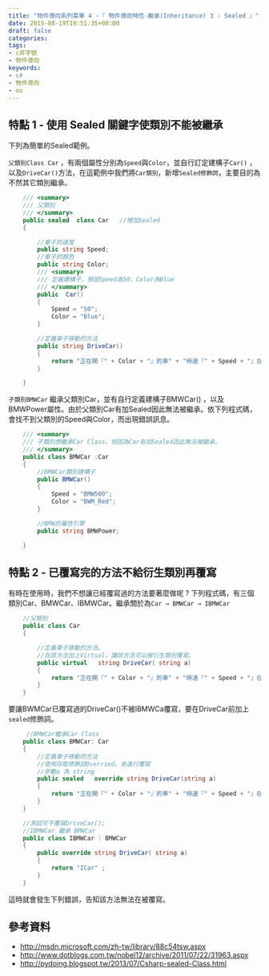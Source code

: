 ```yaml
---
title: "物件導向系列菜單 4 -『 物件導向特性-繼承(Inheritance) 3 - Sealed 』"
date: 2015-08-19T19:51:35+08:00
draft: false
categories:
tags: 
- c井字號
- 物件導向
keywords:
- c#
- 物件導向
- oo
---
```



## 特點 1 - 使用 Sealed 關鍵字使類別不能被繼承

下列為簡單的Sealed範例。

`父類別Class Car` ，有兩個屬性分別為`Speed`與`Color`，並自行訂定建構子`Car()` ，以及`DriveCar()`方法，在這範例中我們將`Car類別`，新增`Sealed修飾詞`，主要目的為不然其它類別繼承。

```c#
	/// <summary>
    /// 父類別
    /// </summary>
    public sealed  class Car   //增加Sealed
    {

        //車子的速度
        public string Speed;
        //車子的顏色
        public string Color;  
        /// <summary>
        /// 定義建構子，預設Speed為50，Color為Blue
        /// </summary>
        public  Car()
        {
            Speed = "50";
            Color = "Blue";
        }

        //定義車子移動的方法
        public string DriveCar()
        {
            return "正在開『" + Color + "』的車" + "時速『" + Speed + "』在移動" ;
        }

    }
```
   
`子類別BMWCar` 繼承父類別Car，並有自行定義建構子BMWCar() ，以及BMWPower屬性。由於父類別Car有加Sealed因此無法被繼承。依下列程式碼，會找不到父類別的Speed與Color，而出現錯誤訊息。

```c#
    /// <summary>
    /// 子類別想繼承Car Class，但因為Car有加Sealed因此無法被繼承。
    /// </summary>
    public class BMWCar :Car   
    {
        //BMWCar類別建構子
        public BMWCar()
        {
            Speed = "BMW500";
            Color = "BWM_Red";
        }

        //BMW的屬性引擎
        public string BMWPower;

    }
```


## 特點 2 - 已覆寫完的方法不給衍生類別再覆寫

有時在使用時，我們不想讓已經覆寫過的方法要著麼做呢 ? 下列程式碼，有三個類別Car、BMWCar、IBMWCar。繼承關於為`Car → BMWCar → IBMWCar`

```c#
    //父類別
    public class Car
    {

        //定義車子移動的方法。
        //在該方法加上Virtual，讓該方法可以被衍生類別覆寫。
        public virtual   string DriveCar( string a)
        {
            return "正在開『" + Color + "』的車" + "時速『" + Speed + "』在移動" ;
        }
    }
```

要讓BWMCar已覆寫過的DriveCar()不被IBMWCa覆寫，要在DriveCar前加上`sealed`修飾詞。

```c#
	 //BMWCar繼承Car Class
	public class BMWCar: Car
    {
        //定義車子移動的方法
        //使用存取修飾詞Overried，來進行覆寫
        //參數a 為 string
        public sealed   override string DriveCar(string a)
        {
            return "正在開『" + Color + "』的車" + "時速『" + Speed + "』在移動" + "『Override』" + "String--" + a;
        }
	}

	//測試可不覆寫DriveCar();
	//IBMWCar 繼承 BMWCar
	public class IBMWCar : BMWCar
    {
        public override string DriveCar( string a)
        {
            return "ICar" ;
        }
    }
```

這時就會發生下列錯誤，告知該方法無法在被覆寫。

## 參考資料

* http://msdn.microsoft.com/zh-tw/library/88c54tsw.aspx
* http://www.dotblogs.com.tw/nobel12/archive/2011/07/22/31963.aspx
* http://pydoing.blogspot.tw/2013/07/Csharp-sealed-Class.html
